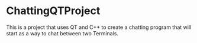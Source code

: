 # ChattingQTProject
This is a project that uses QT and C++ to create a chatting program that will start as a way to chat between two Terminals.
